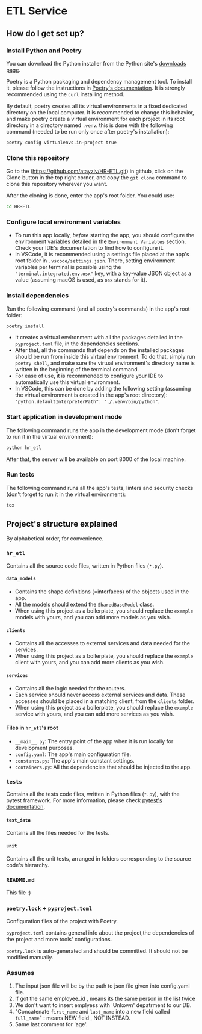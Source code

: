 # ETL Service

## How do I get set up?

### Install Python and Poetry

You can download the Python installer from the Python site's [downloads page](https://www.python.org/downloads/).

Poetry is a Python packaging and dependency management tool. To install it, please follow the instructions
in [Poetry's documentation](https://python-poetry.org/docs/#installation). It is strongly recommended using the `curl`
installing method.

By default, poetry creates all its virtual environments in a fixed dedicated directory on the local computer. It is
recommended to change this behavior, and make poetry create a virtual environment for each project in its root directory
in a directory named `.venv`. this is done with the following command (needed to be run only once after poetry's
installation):

```sh
poetry config virtualenvs.in-project true
```

### Clone this repository

Go to the (https://github.com/atayziv/HR-ETL.git) in github, click on the Clone
button in the top right corner, and copy the `git clone` command to clone this repository wherever you want.

After the cloning is done, enter the app's root folder. You could use:

```sh
cd HR-ETL
```

### Configure local environment variables

- To run this app locally, _before_ starting the app, you should configure the environment variables detailed in
  the `Environment Variables` section. Check your IDE's documentation to find how to configure it.
- In VSCode, it is recommended using a settings file placed at the app's root folder in `.vscode/settings.json`. There,
  setting environment variables per terminal is possible using the `"terminal.integrated.env.osx"` key, with a key-value
  JSON object as a value (assuming macOS is used, as `osx` stands for it).

### Install dependencies

Run the following command (and all poetry's commands) in the app's root folder:

```sh
poetry install
```

- It creates a virtual environment with all the packages detailed in the `pyproject.toml` file, in the dependencies
  sections.
- After that, all the commands that depends on the installed packages should be run from inside this virtual
  environment. To do that, simply run `poetry shell`, and make sure the virtual environment's directory name is written
  in the beginning of the terminal command.
- For ease of use, it is recommended to configure your IDE to automatically use this virtual environment.
- In VSCode, this can be done by adding the following setting (assuming the virtual environment is created in the app's
  root directory): `"python.defaultInterpreterPath": "./.venv/bin/python"`.

### Start application in development mode

The following command runs the app in the development mode (don't forget to run it in the virtual environment):

```sh
python hr_etl
```

After that, the server will be available on port 8000 of the local machine.

### Run tests

The following command runs all the app's tests, linters and security checks (don't forget to run it in the virtual
environment):

```sh
tox
```

## Project's structure explained

By alphabetical order, for convenience.

### `hr_etl`

Contains all the source code files, written in Python files (`*.py`).

#### `data_models`

- Contains the shape definitions (=interfaces) of the objects used in the app.
- All the models should extend the `SharedBaseModel` class.
- When using this project as a boilerplate, you should replace the `example` models with yours, and you can add more
  models as you wish.

#### `clients`

- Contains all the accesses to external services and data needed for the services.
- When using this project as a boilerplate, you should replace the `example` client with yours, and you can add more
  clients as you wish.

#### `services`

- Contains all the logic needed for the routers.
- Each service should never access external services and data. These accesses should be placed in a matching client,
  from the `clients` folder.
- When using this project as a boilerplate, you should replace the `example` service with yours, and you can add more
  services as you wish.

#### Files in `hr_etl`'s root

- `__main__.py`: The entry point of the app when it is run locally for development purposes.
- `config.yaml`: The app's main configuration file.
- `constants.py`: The app's main constant settings.
- `containers.py`: All the dependencies that should be injected to the app.

### `tests`

Contains all the tests code files, written in Python files (`*.py`), with the pytest framework. For more information,
please check [pytest's documentation](https://docs.pytest.org/).

#### `test_data`

Contains all the files needed for the tests.

#### `unit`

Contains all the unit tests, arranged in folders corresponding to the source code's hierarchy.

### `README.md`

This file :)

### `poetry.lock` + `pyproject.toml`

Configuration files of the project with Poetry.

`pyproject.toml` contains general info about the project,the dependencies of the project and more tools' configurations.

`poetry.lock` is auto-generated and should be committed. It should not be modified manually.

### Assumes

1. The input json file will be by the path to json file given into config.yaml file.
2. If got the same employee_id , means its the same person in the list twice
3. We don't want to insert emplyess with 'Unkown' depatrment to our DB.
4. "Concatenate `first_name` and `last_name` into a new field called `full_name`" :
   means NEW field , NOT INSTEAD.
5. Same last comment for 'age'.
